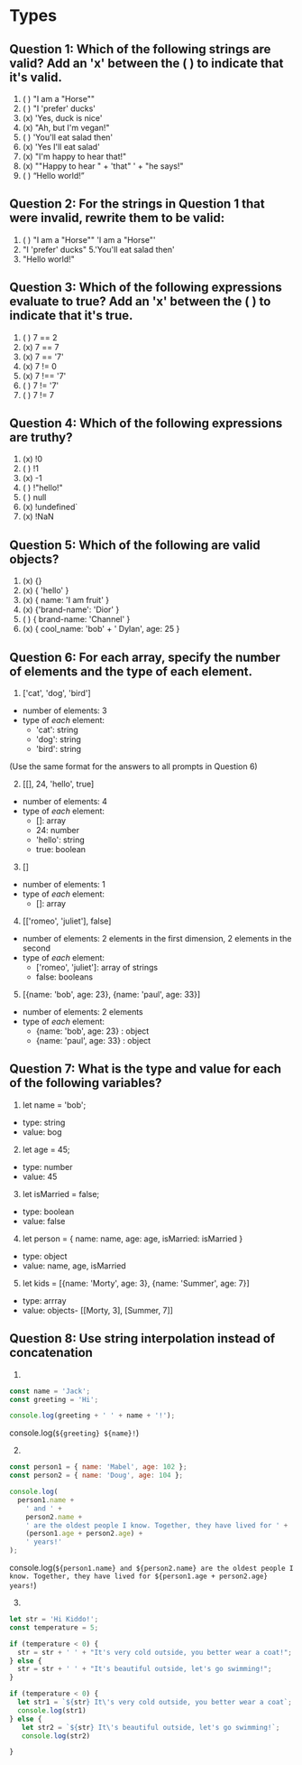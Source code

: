# Types

## Question 1: Which of the following strings are valid? Add an 'x' between the ( ) to indicate that it's valid.

1. ( ) "I am a "Horse""
2. ( ) "I 'prefer' ducks'
3. (x) 'Yes, duck is nice'
4. (x) "Ah, but I\'m vegan!"
5. ( ) 'You'll eat salad then'
6. (x) 'Yes I\'ll eat salad'
7. (x) "I'm happy to hear that!"
8. (x) "\"Happy to hear " + 'that" ' + "he says!"
9. ( ) “Hello world!”

## Question 2: For the strings in Question 1 that were invalid, rewrite them to be valid:
1. ( ) "I am a "Horse""
'I am a "Horse"'
2. "I 'prefer' ducks"
5.'You\'ll eat salad then'
9. "Hello world!"


## Question 3: Which of the following expressions evaluate to true? Add an 'x' between the ( ) to indicate that it's true.

1. ( ) 7 == 2
2. (x) 7 == 7
3. (x) 7 == '7'
4. (x) 7 != 0
5. (x) 7 !== '7'
6. ( ) 7 != '7'
7. ( ) 7 != 7

## Question 4: Which of the following expressions are truthy?

1. (x) !0
2. ( ) !1
3. (x) -1
4. ( ) !"hello!"
5. ( ) null
6. (x) !undefined`
7. (x) !NaN

## Question 5: Which of the following are valid objects?

1. (x) {}
2. (x) { 'hello' }
3. (x) { name: 'I am fruit' }
4. (x) {'brand-name': 'Dior' }
5. ( ) { brand-name: 'Channel' }
6. (x) { cool_name: 'bob' + ' Dylan', age: 25 }

## Question 6: For each array, specify the number of elements and the type of each element.

1. ['cat', 'dog', 'bird']

- number of elements: 3
- type of _each_ element:
  - 'cat': string
  - 'dog': string 
  - 'bird': string

(Use the same format for the answers to all prompts in Question 6)

2. [[], 24, 'hello', true]

- number of elements: 4
- type of _each_ element:
  - []: array
  - 24: number 
  - 'hello': string
  - true: boolean


3. []

- number of elements: 1
- type of _each_ element:
  - []: array


4. [['romeo', 'juliet'], false]

- number of elements: 2 elements in the first dimension, 2 elements in the second
- type of _each_ element:
  - ['romeo', 'juliet']: array of strings
  - false: booleans


5. [{name: 'bob', age: 23}, {name: 'paul', age: 33}]

- number of elements: 2 elements
- type of _each_ element:
  - {name: 'bob', age: 23} : object
  - {name: 'paul', age: 33} : object

## Question 7: What is the type and value for each of the following variables?

1. let name = 'bob';


- type: string
- value: bog

2. let age = 45;

- type: number
- value: 45


3. let isMarried = false;
- type: boolean
- value: false


4. let person = { name: name, age: age, isMarried: isMarried }

- type: object
- value: name, age, isMarried

5. let kids = [{name: 'Morty', age: 3}, {name: 'Summer', age: 7}]

- type: arrray
- value: objects- [[Morty, 3], [Summer, 7]]



## Question 8: Use string interpolation instead of concatenation

1.

```js
const name = 'Jack';
const greeting = 'Hi';

console.log(greeting + ' ' + name + '!');
```

console.log(`${greeting} ${name}!`)

2.

```js
const person1 = { name: 'Mabel', age: 102 };
const person2 = { name: 'Doug', age: 104 };

console.log(
  person1.name +
    ' and ' +
    person2.name +
    ' are the oldest people I know. Together, they have lived for ' +
    (person1.age + person2.age) +
    ' years!'
);
```
console.log(`${person1.name} and ${person2.name} are the oldest people I know. Together, they have lived for ${person1.age + person2.age} years!`)

3.

```js
let str = 'Hi Kiddo!';
const temperature = 5;

if (temperature < 0) {
  str = str + ' ' + "It's very cold outside, you better wear a coat!";
} else {
  str = str + ' ' + "It's beautiful outside, let's go swimming!";
}

if (temperature < 0) {
  let str1 = `${str} It\'s very cold outside, you better wear a coat`;
  console.log(str1)
} else {
   let str2 = `${str} It\'s beautiful outside, let's go swimming!`;
   console.log(str2)

}




